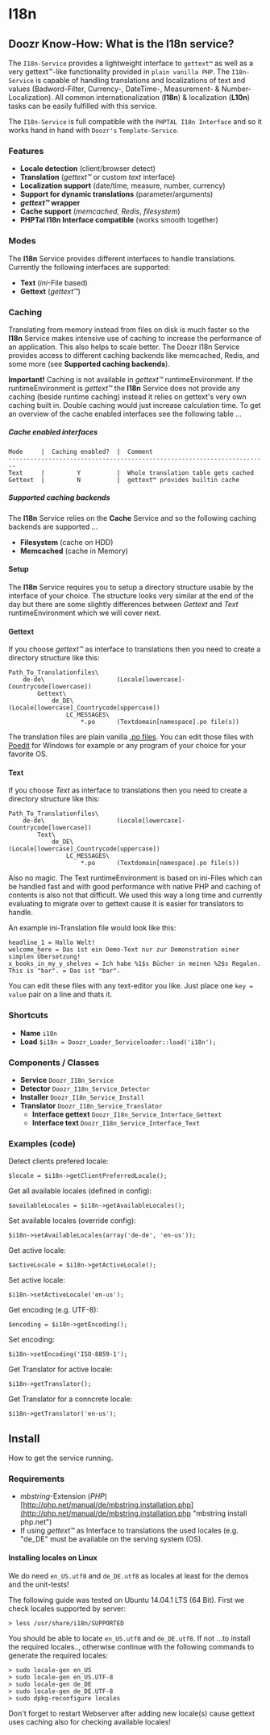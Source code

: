 # I18n
## Doozr Know-How: What is the I18n service?
The `I18n-Service` provides a lightweight interface to `gettext™` as well as a very gettext™-like functionality provided in `plain vanilla PHP`. The `I18n-Service` is capable of handling translations and localizations of text and values (Badword-Filter, Currency-, DateTime-, Measurement- & Number-Localization). All common internationalization (**I18n**) & localization (**L10n**) tasks can be easily fulfilled with this service.

The `I18n-Service` is full compatible with the `PHPTAL I18n Interface` and so it works hand in hand with `Doozr's` `Template-Service`.


### Features
- **Locale detection** (client/browser detect)
- **Translation** (*gettext™* or custom *text* interface)
- **Localization support** (date/time, measure, number, currency)
- **Support for dynamic translations** (parameter/arguments)
- ***gettext™* wrapper**
- **Cache support** (*memcached*, *Redis*, *filesystem*)
- **PHPTal I18n Interface compatible** (works smooth together)

### Modes
The **I18n** Service provides different interfaces to handle translations. Currently the following interfaces are supported:

 - **Text** (*ini*-File based)
 - **Gettext** (*gettext™*)

### Caching
Translating from memory instead from files on disk is much faster so the **I18n** Service makes intensive use of caching to increase the performance of an application. This also helps to scale better. The Doozr I18n Service provides access to different caching backends like memcached, Redis, and some more (see **Supported caching backends**).

**Important!** Caching is not available in *gettext™* runtimeEnvironment. If the runtimeEnvironment is *gettext™* the **I18n** Service does not provide any caching (beside runtime caching) instead it relies on gettext's very own caching built in. Double caching would just increase calculation time. To get an overview of the cache enabled interfaces see the following table ...

##### Cache enabled interfaces

    Mode     |  Caching enabled?  |  Comment
    ------------------------------------------------------------------------
    Text     |         Y          |  Whole translation table gets cached
    Gettext  |         N          |  gettext™ provides builtin cache

##### Supported caching backends
The **I18n** Service relies on the **Cache** Service and so the following caching backends are supported ...

 - **Filesystem** (cache on HDD)
 - **Memcached** (cache in Memory)

#### Setup 
The **I18n** Service requires you to setup a directory structure usable by the interface of your choice. The structure looks very similar at the end of the day but there are some slightly differences between *Gettext* and *Text* runtimeEnvironment which we will cover next.

#### Gettext
If you choose *gettext™* as interface to translations then you need to create a directory structure like this:
 
    Path_To_Translationfiles\
        de-de\                    (Locale[lowercase]-Countrycode[lowercase])
            Gettext\
                de_DE\            (Locale[lowercase]_Countrycode[uppercase])
                    LC_MESSAGES\
                        *.po      (Textdomain[namespace].po file(s))
 
The translation files are plain vanilla [.po files](http://de.wikipedia.org/wiki/GNU_gettext#.C3.9Cbersetzer ".po files on wikipedia"). You can edit those files with [Poedit](http://poedit.net/ "Poedit") for Windows for example or any program of your choice for your favorite OS.
 

#### Text
If you choose *Text* as interface to translations then you need to create a directory structure like this:
 
    Path_To_Translationfiles\
        de-de\                    (Locale[lowercase]-Countrycode[lowercase])
            Text\
                de_DE\            (Locale[lowercase]_Countrycode[uppercase])
                    LC_MESSAGES\
                        *.po      (Textdomain[namespace].po file(s))
 
Also no magic. The Text runtimeEnvironment is based on ini-Files which can be handled fast and with good performance with native PHP and caching of contents is also not that difficult. We used this way a long time and currently evaluating to migrate over to gettext cause it is easier for translators to handle.

An example ini-Translation file would look like this:

    headline_1 = Hallo Welt!
    welcome_here = Das ist ein Demo-Text nur zur Demonstration einer simplen Übersetzung!
    x_books_in_my_y_shelves = Ich habe %1$s Bücher in meinen %2$s Regalen.
    This is "bar". = Das ist "bar".
You can edit these files with any text-editor you like. Just place one `key = value` pair on a  line and thats it.

### Shortcuts
- **Name**
`i18n`
- **Load**
`$i18n = Doozr_Loader_Serviceloader::load('i18n');`

### Components / Classes
 - **Service** `Doozr_I18n_Service`
 - **Detector** `Doozr_I18n_Service_Detector`
 - **Installer** `Doozr_I18n_Service_Install` 
 - **Translator** `Doozr_I18n_Service_Translator`
   - **Interface gettext** `Doozr_I18n_Service_Interface_Gettext`
   - **Interface text** `Doozr_I18n_Service_Interface_Text`

### Examples (code)
Detect clients prefered locale:

    $locale = $i18n->getClientPreferredLocale();

Get all available locales (defined in config):

    $availableLocales = $i18n->getAvailableLocales();

Set available locales (override config):

    $i18n->setAvailableLocales(array('de-de', 'en-us'));

Get active locale:

    $activeLocale = $i18n->getActiveLocale();

Set active locale:

    $i18n->setActiveLocale('en-us');

Get encoding (e.g. UTF-8):

    $encoding = $i18n->getEncoding();

Set encoding:

    $i18n->setEncoding('ISO-8859-1');

Get Translator for active locale:

    $i18n->getTranslator();

Get Translator for a conncrete locale:

    $i18n->getTranslator('en-us');


## Install
How to get the service running.

### Requirements
 - *mbstring*-Extension (*PHP*) [http://php.net/manual/de/mbstring.installation.php](http://php.net/manual/de/mbstring.installation.php "mbstring install php.net")
 - If using *gettext™* as Interface to translations the used locales (e.g. "de_DE" must be available on the serving system (OS).


#### Installing locales on Linux
We do need `en_US.utf8` and `de_DE.utf8` as locales at least for the demos and the unit-tests!

The following guide was tested on Ubuntu 14.04.1 LTS (64 Bit). First we check locales supported by server: 

    > less /usr/share/i18n/SUPPORTED

You should be able to locate `en_US.utf8` and `de_DE.utf8`. If not ...to install the required locales.., otherwise continue with the following commands to generate the required locales: 
	
	> sudo locale-gen en_US
	> sudo locale-gen en_US.UTF-8
	> sudo locale-gen de_DE
	> sudo locale-gen de_DE.UTF-8
	> sudo dpkg-reconfigure locales

Don't forget to restart Webserver after adding new locale(s) cause gettext uses caching also for checking available locales!
